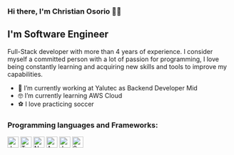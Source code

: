 ### Hi there, I'm Christian Osorio 👋🚀

## I'm Software Engineer

Full-Stack developer with more than 4 years of experience. I consider myself a committed person with a lot of passion for programming, I love being constantly learning and acquiring new
skills and tools to improve my capabilities.

- 🔭 I’m currently working at Yalutec as Backend Developer Mid
- 🤓 I’m currently learning AWS Cloud
- ⚽ I love practicing soccer

### Programming languages and Frameworks:

<div>
  <img src="https://cdn.iconscout.com/icon/free/png-512/javascript-2752148-2284965.png" alt="JavaScript" width="25" />
  <img src="https://cdn.iconscout.com/icon/free/png-256/typescript-1174965.png" alt="TypeScript" width="25" />
  <img src="https://cdn.iconscout.com/icon/free/png-512/node-js-1174925.png" alt="NodeJs" width="25" />
  <img src="https://cdn.iconscout.com/icon/free/png-512/angular-226066.png" alt="Angular" width="25" />
  <img src="https://cdn.iconscout.com/icon/free/png-512/java-43-569305.png" alt="Java" width="25" />
  <img src="https://www.vectorlogo.zone/logos/springio/springio-icon.svg" alt="SpringBoot" width="25" />
</div>


<!--
**ccdosorio/ccdosorio** is a ✨ _special_ ✨ repository because its `README.md` (this file) appears on your GitHub profile.

Here are some ideas to get you started:

- 🔭 I’m currently working on ...
- 🌱 I’m currently learning ...
- 👯 I’m looking to collaborate on ...
- 🤔 I’m looking for help with ...
- 💬 Ask me about ...
- 📫 How to reach me: ...
- 😄 Pronouns: ...
- ⚡ Fun fact: ...
-->
